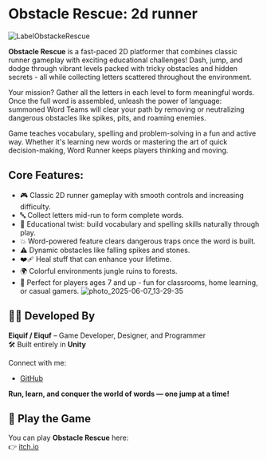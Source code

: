 # Obstacle Rescue: 2d runner
![LabelObstackeRescue](https://github.com/user-attachments/assets/f45c8f66-beb1-4e4b-96b2-2a3ce9aa3596)

**Obstacle Rescue** is a fast-paced 2D platformer that combines classic runner gameplay with exciting educational challenges! Dash, jump, and dodge through vibrant levels packed with tricky obstacles and hidden secrets - all while collecting letters scattered throughout the environment.

Your mission? Gather all the letters in each level to form meaningful words. Once the full word is assembled, unleash the power of language: summoned Word Teams will clear your path by removing or neutralizing dangerous obstacles like spikes, pits, and roaming enemies.

Game teaches vocabulary, spelling and problem-solving in a fun and active way. Whether it's learning new words or mastering the art of quick decision-making, Word Runner keeps players thinking and moving.

## Core Features:
- 🎮 Classic 2D runner gameplay with smooth controls and increasing difficulty.
- 🔤 Collect letters mid-run to form complete words.
- 🧠 Educational twist: build vocabulary and spelling skills naturally through play.
- 💥 Word-powered feature clears dangerous traps once the word is built.
- ⚠️ Dynamic obstacles like falling spikes and stones.
- ❤️‍🩹 Heal stuff that can enhance your lifetime. 
- 🌍 Colorful environments jungle ruins to forests.
- 👦 Perfect for players ages 7 and up - fun for classrooms, home learning, or casual gamers.
![photo_2025-06-07_13-29-35](https://github.com/user-attachments/assets/3ea405d6-638e-452b-9870-f848de8a2bc1)

## 👨‍💻 Developed By
**Eiquif / Eiquf** – Game Developer, Designer, and Programmer  
🛠 Built entirely in **Unity**  

Connect with me:  
- [GitHub](https://github.com/eiquf)  

**Run, learn, and conquer the world of words — one jump at a time!**

## 🔗 Play the Game

You can play **Obstacle Rescue** here:  
👉 [itch.io](https://eiquf.itch.io/obstacle-rescue)

